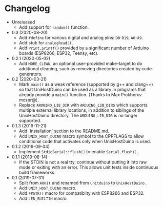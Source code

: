 # Changelog

* Unreleased
    * Add support for `random()` function.
* 0.3 (2020-08-20)
    * Add `#define` for various digital and analog pins: `D0`-`D19`, `A0`-`A9`.
    * Add stub for `analogRead()`.
    * Add `Print.printf()` provided by a significant number of Arduino boards
      (ESP8266, ESP32, Teensy, etc).
* 0.2.1 (2020-05-02)
    * Add `MORE_CLEAN`, an optional user-provided make-target to do additional
      cleaning, such as removing directories created by code-generators.
* 0.2 (2020-03-21)
    * Mark `main()` as a weak reference (supported by g++ and clang++) so that
      UniHostDuino can be used as a library in programs that already provide a
      `main()` function. (Thanks to Max Prokhorov mcspr@).
    * Replace `ARDUINO_LIB_DIR` with `ARDUINO_LIB_DIRS` which supports
      multiple external library locations, in addition to siblings of the
      UnixHostDuino directory. The `ARDUINO_LIB_DIR` is no longer supported.
* 0.1.3 (2019-11-21)
    * Add 'Installation' section to the README.md.
    * Add `UNIX_HOST_DUINO` macro symbol  to the CPPFLAGS to allow conditional
      code that activates only when UnixHostDuino is used.
* 0.1.2 (2019-09-04)
    * Implement `StdioSerial::flush()` to enable `Serial.flush()`.
* 0.1.1 (2019-08-14)
    * If the STDIN is not a real tty, continue without putting it into raw mode
      or exiting with an error. This allows unit tests inside continuous build
      frameworks.
* 0.1 (2019-07-31)
    * Split from `AUnit` and renamed from `unitduino` to `UnixHostDuino`.
    * Add `UNIT_HOST_DUINO` macro.
    * Add `FPSTR()` macro for compatibilty with ESP8266 and ESP32.
    * Add `LED_BUILTIN` macro.

